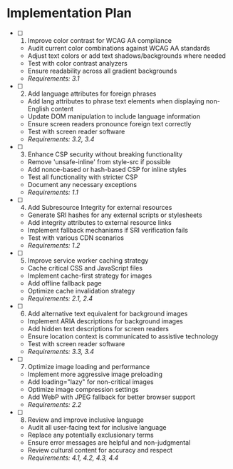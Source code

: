 # Implementation Plan

- [ ] 1. Improve color contrast for WCAG AA compliance
  - Audit current color combinations against WCAG AA standards
  - Adjust text colors or add text shadows/backgrounds where needed
  - Test with color contrast analyzers
  - Ensure readability across all gradient backgrounds
  - _Requirements: 3.1_

- [ ] 2. Add language attributes for foreign phrases
  - Add lang attributes to phrase text elements when displaying non-English content
  - Update DOM manipulation to include language information
  - Ensure screen readers pronounce foreign text correctly
  - Test with screen reader software
  - _Requirements: 3.2, 3.4_

- [ ] 3. Enhance CSP security without breaking functionality
  - Remove 'unsafe-inline' from style-src if possible
  - Add nonce-based or hash-based CSP for inline styles
  - Test all functionality with stricter CSP
  - Document any necessary exceptions
  - _Requirements: 1.1_

- [ ] 4. Add Subresource Integrity for external resources
  - Generate SRI hashes for any external scripts or stylesheets
  - Add integrity attributes to external resource links
  - Implement fallback mechanisms if SRI verification fails
  - Test with various CDN scenarios
  - _Requirements: 1.2_

- [ ] 5. Improve service worker caching strategy
  - Cache critical CSS and JavaScript files
  - Implement cache-first strategy for images
  - Add offline fallback page
  - Optimize cache invalidation strategy
  - _Requirements: 2.1, 2.4_

- [ ] 6. Add alternative text equivalent for background images
  - Implement ARIA descriptions for background images
  - Add hidden text descriptions for screen readers
  - Ensure location context is communicated to assistive technology
  - Test with screen reader software
  - _Requirements: 3.3, 3.4_

- [ ] 7. Optimize image loading and performance
  - Implement more aggressive image preloading
  - Add loading="lazy" for non-critical images
  - Optimize image compression settings
  - Add WebP with JPEG fallback for better browser support
  - _Requirements: 2.2_

- [ ] 8. Review and improve inclusive language
  - Audit all user-facing text for inclusive language
  - Replace any potentially exclusionary terms
  - Ensure error messages are helpful and non-judgmental
  - Review cultural content for accuracy and respect
  - _Requirements: 4.1, 4.2, 4.3, 4.4_